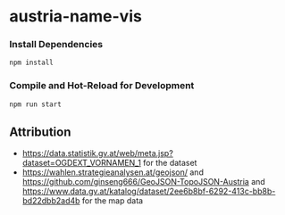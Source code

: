 # austria-name-vis

### Install Dependencies

```sh
npm install
```

### Compile and Hot-Reload for Development

```sh
npm run start
```



## Attribution

- https://data.statistik.gv.at/web/meta.jsp?dataset=OGDEXT_VORNAMEN_1 for the dataset
- https://wahlen.strategieanalysen.at/geojson/ and https://github.com/ginseng666/GeoJSON-TopoJSON-Austria and https://www.data.gv.at/katalog/dataset/2ee6b8bf-6292-413c-bb8b-bd22dbb2ad4b for the map data
